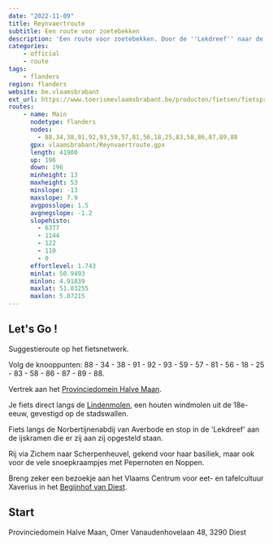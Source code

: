 ```yaml
---
date: "2022-11-09"
title: Reynvaertroute
subtitle: Een route voor zoetebekken
description: 'Een route voor zoetebekken. Door de ''Lekdreef'' naar de Abdij van Averbode en zo verder naar de Pepernoten onder de toren van de Basiliek van Scherpenheuvel. Terug in Diest wacht je nog meer lekkers: Stroobants koffie, Loterbol bier, koekjes van Stuckens, patatjesvlaai van Kozak, Begijnenkoek van Xaverius...'
categories:
    - official
    - route
tags:
    - flanders
region: flanders
website: be.vlaamsbrabant
ext_url: https://www.toerismevlaamsbrabant.be/producten/fietsen/fietsproducten/reynvaert-fietsroute/index.html
routes:
    - name: Main
      nodetype: flanders
      nodes:
        - 88,34,38,91,92,93,59,57,81,56,18,25,83,58,86,87,89,88
      gpx: vlaamsbrabant/Reynvaertroute.gpx
      length: 41900
      up: 196
      down: 196
      minheight: 13
      maxheight: 53
      minslope: -13
      maxslope: 7.9
      avgposslope: 1.5
      avgnegslope: -1.2
      slopehisto:
        - 6377
        - 1144
        - 122
        - 110
        - 0
      effortlevel: 1.743
      minlat: 50.9493
      minlon: 4.91839
      maxlat: 51.03255
      maxlon: 5.07215
---
```


## Let's Go ! 

Suggestieroute op het fietsnetwerk.

Volg de knooppunten: 88 - 34 - 38 - 91 - 92 - 93 - 59 - 57 - 81 - 56 - 18 - 25 - 83 - 58 - 86 - 87 - 89 - 88.

Vertrek aan het [Provinciedomein Halve Maan](https://www.toerismevlaamsbrabant.be/producten/bezoeken/bezienswaardigheden/provinciedomein-halve-maan-diest/).

Je fiets direct langs de [Lindenmolen](https://www.toerismevlaamsbrabant.be/producten/bezoeken/bezienswaardigheden/lindemolen/), een houten windmolen uit de 18e-eeuw, gevestigd op de stadswallen.

Fiets langs de Norbertijnenabdij van Averbode en stop in de 'Lekdreef' aan de ijskramen die er zij aan zij opgesteld staan.

Rij via Zichem naar Scherpenheuvel, gekend voor haar basiliek, maar ook voor de vele snoepkraampjes met Pepernoten en Noppen.

Breng zeker een bezoekje aan het Vlaams Centrum voor eet- en tafelcultuur Xaverius in het [Begijnhof van Diest](https://www.toerismevlaamsbrabant.be/producten/bezoeken/bezienswaardigheden/begijnhof-diest/).

## Start

Provinciedomein Halve Maan, Omer Vanaudenhovelaan 48, 3290 Diest

